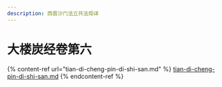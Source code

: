 ```yaml
---
description: 西晋沙门法立共法炬译
---
```


# 大楼炭经卷第六

{% content-ref url="tian-di-cheng-pin-di-shi-san.md" %}
[tian-di-cheng-pin-di-shi-san.md](tian-di-cheng-pin-di-shi-san.md)
{% endcontent-ref %}

